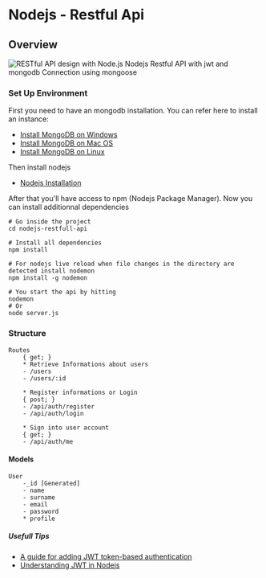 # Nodejs - Restful Api
## Overview
![RESTful API design with Node.js](https://cdn-images-1.medium.com/max/2000/1*jjYC9tuf4C3HkHCP5PcKTA.jpeg "RESTful API design with Node.js")
Nodejs Restful API with jwt and mongodb Connection using mongoose

### Set Up Environment
First you need to have an mongodb installation. You can refer here to install an instance:

* [Install MongoDB on Windows](https://medium.com/@LondonAppBrewery/how-to-download-install-mongodb-on-windows-4ee4b3493514)
* [Install MongoDB on Mac OS](https://treehouse.github.io/installation-guides/mac/mongo-mac.html "MongoDB Mac OS Installation")
* [Install MongoDB on Linux](https://hevodata.com/blog/install-mongodb-on-ubuntu/ "MongoDB Linux Installation")

Then install nodejs
* [Nodejs Installation](https://nodejs.org/en/download/)

After that you'll have access to npm (Nodejs Package Manager).
Now you can install additionnal dependencies

```shell
# Go inside the project
cd nodejs-restfull-api

# Install all dependencies
npm install

# For nodejs live reload when file changes in the directory are detected install nodemon
npm install -g nodemon

# You start the api by hitting
nodemon
# Or
node server.js
```

### Structure
    Routes
        { get; }
        * Retrieve Informations about users
        - /users
        - /users/:id

        * Register informations or Login
        { post; }
        - /api/auth/register
        - /api/auth/login

        * Sign into user account
        { get; }
        - /api/auth/me

#### Models
    User
        -_id [Generated]
        - name
        - surname
        - email
        - password
        * profile

##### Usefull Tips

* [A guide for adding JWT token-based authentication](https://medium.com/dev-bits/a-guide-for-adding-jwt-token-based-authentication-to-your-single-page-nodejs-applications-c403f7cf04f4)
* [Understanding JWT in Nodejs](https://www.sitepoint.com/using-json-web-tokens-node-js/)